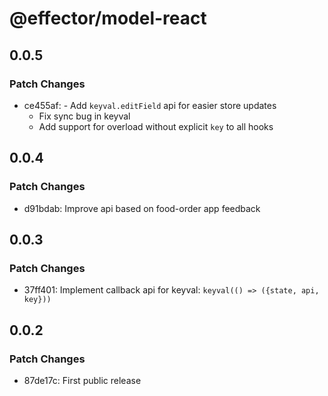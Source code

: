 # @effector/model-react

## 0.0.5

### Patch Changes

- ce455af: - Add `keyval.editField` api for easier store updates
  - Fix sync bug in keyval
  - Add support for overload without explicit `key` to all hooks

## 0.0.4

### Patch Changes

- d91bdab: Improve api based on food-order app feedback

## 0.0.3

### Patch Changes

- 37ff401: Implement callback api for keyval: `keyval(() => ({state, api, key}))`

## 0.0.2

### Patch Changes

- 87de17c: First public release
